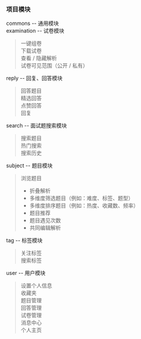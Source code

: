

### 项目模块
commons -- 通用模块  
examination -- 试卷模块
> 一键组卷  
下载试卷  
查看 / 隐藏解析  
试卷可见范围（公开 / 私有）

reply -- 回复、回答模块 
> 回答题目  
精选回答  
点赞回答  
回复  
 
search -- 面试题搜索模块  
> 搜索题目  
热门搜索  
搜索历史  

subject -- 题目模块  
> 浏览题目  
> + 折叠解析
>  + 多维度筛选题目（例如：难度、标签、题型）  
>  + 多维度排序题目（例如：热度、收藏数、频率）  
>  + 题目推荐
>  + 题目遇见次数
>  + 共同编辑解析  

  tag -- 标签模块 
  > 关注标签  
  搜索标签
  
user -- 用户模块
> 设置个人信息  
收藏夹  
题目管理  
回答管理  
试卷管理  
消息中心  
个人主页  